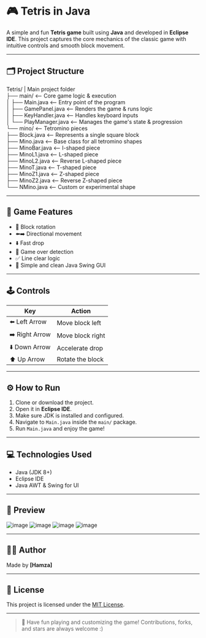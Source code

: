 # 🎮 Tetris in Java

A simple and fun **Tetris game** built using **Java** and developed in **Eclipse IDE**. This project captures the core mechanics of the classic game with intuitive controls and smooth block movement.

---

## 🗂️ Project Structure


Tetris/ | Main project folder <br />
├── main/ <-- Core game logic & execution <br />
│   ├── Main.java <-- Entry point of the program <br />
│   ├── GamePanel.java <-- Renders the game & runs logic <br />
│   ├── KeyHandler.java <-- Handles keyboard inputs<br />
│   └── PlayManager.java <-- Manages the game's state & progression<br />
└── mino/ <-- Tetromino pieces<br />
├── Block.java <-- Represents a single square block<br />
├── Mino.java <-- Base class for all tetromino shapes<br />
├── MinoBar.java <-- I-shaped piece<br />
├── MinoL1.java <-- L-shaped piece<br />
├── MinoL2.java <-- Reverse L-shaped piece<br />
├── MinoT.java <-- T-shaped piece<br />
├── MinoZ1.java <-- Z-shaped piece<br />
├── MinoZ2.java <-- Reverse Z-shaped piece<br />
└── NMino.java <-- Custom or experimental shape<br />

---

## 🧩 Game Features

- 🔄 Block rotation
- ⬅️➡️ Directional movement
- ⬇️ Fast drop
- 🚫 Game over detection
- ✅ Line clear logic
- 🎨 Simple and clean Java Swing GUI

---

## 🕹️ Controls

| Key          | Action              |
|--------------|---------------------|
| ⬅️ Left Arrow | Move block left     |
| ➡️ Right Arrow| Move block right    |
| ⬇️ Down Arrow | Accelerate drop     |
| ⬆️ Up Arrow   | Rotate the block    |

---

## ⚙️ How to Run

1. Clone or download the project.
2. Open it in **Eclipse IDE**.
3. Make sure JDK is installed and configured.
4. Navigate to `Main.java` inside the `main/` package.
5. Run `Main.java` and enjoy the game!

---

## 💻 Technologies Used

- Java (JDK 8+)
- Eclipse IDE
- Java AWT & Swing for UI

---

## 📸 Preview

![image](https://github.com/user-attachments/assets/1d83bdc0-3d9e-4ada-b369-b8b8e31bc519)
![image](https://github.com/user-attachments/assets/83b430ec-445c-484a-8cc9-daa0970dcb15)
![image](https://github.com/user-attachments/assets/58f59346-0063-4bbe-b715-83d445f5b1a9)
![image](https://github.com/user-attachments/assets/20dbb014-e389-4cd0-95a1-e9147c06ea76)


---

## 👨‍💻 Author

Made by **[Hamza]**

---

## 📄 License

This project is licensed under the [MIT License](LICENSE).

---

> 🚀 Have fun playing and customizing the game! Contributions, forks, and stars are always welcome :)
